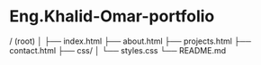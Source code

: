 # Eng.Khalid-Omar-portfolio
/ (root)
│
├── index.html
├── about.html
├── projects.html
├── contact.html
├── css/
│   └── styles.css
└── README.md

